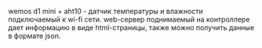 wemos d1 mini + aht10 - датчик температуры и влажности подключаемый к wi-fi сети. web-сервер поднимаемый на контроллере дает информацию в виде html-страницы, также можно получить данные в формате json.